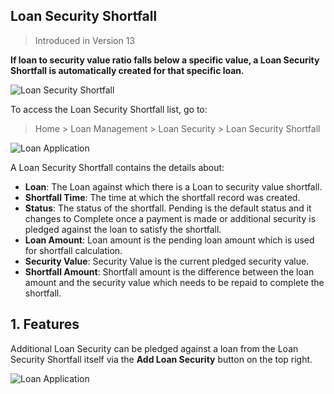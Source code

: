 ## Loan Security Shortfall

> Introduced in Version 13

**If loan to security value ratio falls below a specific value, a Loan Security Shortfall is automatically created for that specific loan.**

![Loan Security Shortfall](https://docs.erpnext.com/files/loan-security-shortfall-flow.png)

To access the Loan Security Shortfall list, go to:

> Home > Loan Management > Loan Security > Loan Security Shortfall

![Loan Application](https://docs.erpnext.com/files/loan-security-shortfall.png)

A Loan Security Shortfall contains the details about:

*   **Loan**: The Loan against which there is a Loan to security value shortfall.
*   **Shortfall Time**: The time at which the shortfall record was created.
*   **Status**: The status of the shortfall. Pending is the default status and it changes to Complete once a payment is made or additional security is pledged against the loan to satisfy the shortfall.
*   **Loan Amount**: Loan amount is the pending loan amount which is used for shortfall calculation.
*   **Security Value**: Security Value is the current pledged security value.
*   **Shortfall Amount**: Shortfall amount is the difference between the loan amount and the security value which needs to be repaid to complete the shortfall.

## 1\. Features

Additional Loan Security can be pledged against a loan from the Loan Security Shortfall itself via the **Add Loan Security** button on the top right.

![Loan Application](https://docs.erpnext.com/files/shortfall-security.png)